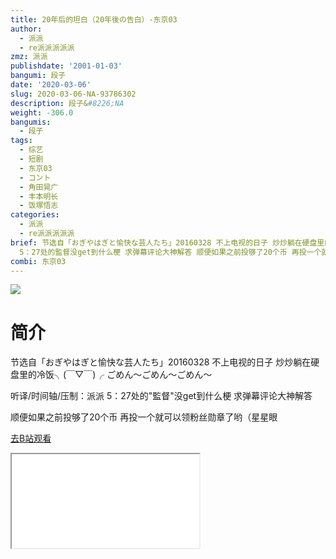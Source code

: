 ```yaml
---
title: 20年后的坦白（20年後の告白）-东京03
author:
  - 派派
  - re派派派派派
zmz: 派派
publishdate: '2001-01-03'
bangumi: 段子
date: '2020-03-06'
slug: 2020-03-06-NA-93786302
description: 段子&#8226;NA
weight: -306.0
bangumis:
  - 段子
tags:
  - 综艺
  - 短剧
  - 东京03
  - コント
  - 角田晃广
  - 丰本明长
  - 饭塚悟志
categories:
  - 派派
  - re派派派派派
brief: 节选自「おぎやはぎと愉快な芸人たち」20160328 不上电视的日子 炒炒躺在硬盘里的冷饭╮(￣▽￣)╭ ごめん～ごめん～ごめん～ 听译/时间轴/压制：派派
  5：27处的監督没get到什么梗 求弹幕评论大神解答 顺便如果之前投够了20个币 再投一个就可以领粉丝勋章了哟（星星眼
combi: 东京03
---
```

![](https://raw.githubusercontent.com/tcgriffith/owaraisite/master/static/tmpimg/50516512d7ba72256ee3c7d2b0961b056fbf3d18.jpg.480.jpg)
# 简介  
节选自「おぎやはぎと愉快な芸人たち」20160328
不上电视的日子 炒炒躺在硬盘里的冷饭╮(￣▽￣)╭
ごめん～ごめん～ごめん～

听译/时间轴/压制：派派
5：27处的"監督"没get到什么梗 求弹幕评论大神解答

顺便如果之前投够了20个币 再投一个就可以领粉丝勋章了哟（星星眼  

[去B站观看](https://www.bilibili.com/video/av93786302/)
<div class ="resp-container"><iframe class="testiframe" src="//player.bilibili.com/player.html?aid=93786302"", scrolling="no", allowfullscreen="true" > </iframe></div> 
